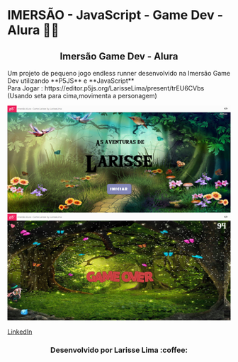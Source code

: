 
# IMERSÃO - JavaScript - Game Dev - Alura :woman_technologist:

<h2 align="center">Imersão Game Dev - Alura</h2>

<p> Um projeto de pequeno jogo endless runner desenvolvido na Imersão Game Dev utilizando  **P5JS** e **JavaScript** <br>
  Para Jogar : https://editor.p5js.org/LarisseLima/present/trEU6CVbs (Usando seta para cima,movimenta a personagem)
  
</p>

<img src="prints/print1.png">
<img src="prints/print2.png">


[ LinkedIn ](https://www.linkedin.com/in/larisselima/)


<h3 align="center">Desenvolvido por Larisse Lima :coffee: </h3>



